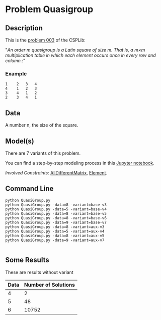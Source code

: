 
# Problem Quasigroup

## Description
This is the [problem 003](https://www.csplib.org/Problems/prob003/) of the CSPLib:

"*An order m quasigroup is a Latin square of size m. That is, a m×m multiplication table in which each element occurs once in every row and column.:*"


### Example

```
1    2   3   4
4    1   2   3
3    4   1   2
2    3   4   1
```

## Data
A number n, the size of the square.
## Model(s)

There are 7 variants of this problem.



You can find a step-by-step modeling process in this [Jupyter notebook](https://pycsp.org/documentation/models/CSP/Quasigroup/).


*Involved Constraints*: [AllDifferentMatrix](https://pycsp.org/documentation/constraints/AllDifferentMatrix/),
[Element](https://pycsp.org/documentation/constraints/Element/).



## Command Line


```shell
python QuasiGroup.py
python QuasiGroup.py -data=8 -variant=base-v3
python QuasiGroup.py -data=5 -variant=base-v4
python QuasiGroup.py -data=8 -variant=base-v5
python QuasiGroup.py -data=8 -variant=base-v6
python QuasiGroup.py -data=9 -variant=base-v7
python QuasiGroup.py -data=8 -variant=aux-v3
python QuasiGroup.py -data=5 -variant=aux-v4
python QuasiGroup.py -data=8 -variant=aux-v5
python QuasiGroup.py -data=9 -variant=aux-v7
 
 ```

## Some Results
These are results without variant

| Data | Number of Solutions |
|------|---------------------|
| 4    | 2                   |
| 5    | 48                  |
| 6    | 10752               |
